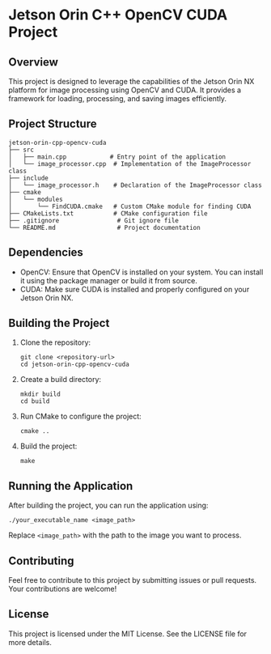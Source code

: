 # Jetson Orin C++ OpenCV CUDA Project

## Overview
This project is designed to leverage the capabilities of the Jetson Orin NX platform for image processing using OpenCV and CUDA. It provides a framework for loading, processing, and saving images efficiently.

## Project Structure
```
jetson-orin-cpp-opencv-cuda
├── src
│   ├── main.cpp            # Entry point of the application
│   └── image_processor.cpp  # Implementation of the ImageProcessor class
├── include
│   └── image_processor.h    # Declaration of the ImageProcessor class
├── cmake
│   └── modules
│       └── FindCUDA.cmake   # Custom CMake module for finding CUDA
├── CMakeLists.txt           # CMake configuration file
├── .gitignore                # Git ignore file
└── README.md                 # Project documentation
```

## Dependencies
- OpenCV: Ensure that OpenCV is installed on your system. You can install it using the package manager or build it from source.
- CUDA: Make sure CUDA is installed and properly configured on your Jetson Orin NX.

## Building the Project
1. Clone the repository:
   ```
   git clone <repository-url>
   cd jetson-orin-cpp-opencv-cuda
   ```

2. Create a build directory:
   ```
   mkdir build
   cd build
   ```

3. Run CMake to configure the project:
   ```
   cmake ..
   ```

4. Build the project:
   ```
   make
   ```

## Running the Application
After building the project, you can run the application using:
```
./your_executable_name <image_path>
```
Replace `<image_path>` with the path to the image you want to process.

## Contributing
Feel free to contribute to this project by submitting issues or pull requests. Your contributions are welcome!

## License
This project is licensed under the MIT License. See the LICENSE file for more details.